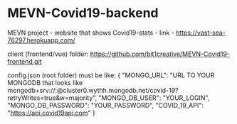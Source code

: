 # MEVN-Covid19-backend

MEVN project - website that shows Covid19-stats - link - https://vast-sea-76297.herokuapp.com/

client (frontend/vue) folder: https://github.com/bit1creative/MEVN-Covid19-frontend.git

config.json (root folder) must be like:
{
    "MONGO_URL": "URL TO YOUR MONGODB that looks like mongodb+srv://<user>:<password>@cluster0.wythh.mongodb.net/covid-19?retryWrites=true&w=majority",
    "MONGO_DB_USER": "YOUR_LOGIN",
    "MONGO_DB_PASSWORD": "YOUR_PASSWORD",
    "COVID_19_API": "https://api.covid19api.com"
}
